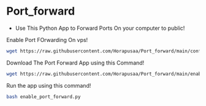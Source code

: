 # Port_forward
* Use This Python App to Forward Ports On your computer to public!

Enable Port FOrwarding On vps!
```bash
wget https://raw.githubusercontent.com/Horapusaa/Port_forward/main/config_vps.sh ;bash config_vps.sh ; rm config_vps.sh
```

Download The Port Forward App using this Command!
```bash
wget https://raw.githubusercontent.com/Horapusaa/Port_forward/main/enable_port_forward.py
```
Run the app using this command!
```bash
bash enable_port_forward.py
```
